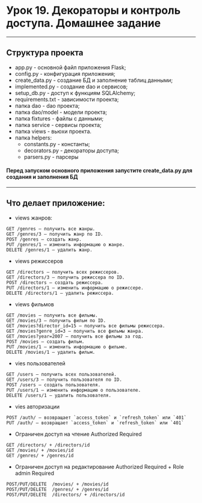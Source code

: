 # Урок 19. Декораторы и контроль доступа. Домашнее задание

***

## Структура проекта

* app.py - основной файл приложения Flask;
* config.py - конфигурация приложения;
* create_data.py - создание БД и заполнение таблиц данными;
* implemented.py - создание dao и сервисов;
* setup_db.py - доступ к функциям SQLAlchemy;
* requirements.txt - зависимости проекта;
* папка dao - dao проекта;
* папка dao/model - модели проекта;
* папка fixtures - файлы с данными;
* папка service - сервисы проекта;
* папка views - вьюхи проекта.
* папка helpers:
  * constants.py - константы;
  * decorators.py - декораторы доступа;
  * parsers.py - парсеры

#### Перед запуском основного приложения запустите create_data.py для создания и заполнения БД

***


## Что делает приложение:

* views жанров:

```
GET /genres — получить все жанры.
GET /genres/3 — получить жанр по ID.
POST /genres — создать жанр.
PUT /genres/1 — изменить информацию о жанре.
DELETE /genres/1 — удалить жанр.
```

* views режиссеров

```
GET /directors — получить всех режиссеров.
GET /directors/3 — получить режиссера по ID.
POST /directors — создать режиссера.
PUT /directors/1 — изменить информацию о режиссере.
DELETE /directors/1 — удалить режиссера.
```

* views фильмов

```
GET /movies — получить все фильмы.
GET /movies/3 — получить фильм по ID.
GET /movies?director_id=15 — получить все фильмы режиссера.
GET /movies?genre_id=3 — получить все фильмы жанра.
GET /movies?year=2007 — получить все фильмы за год.
POST /movies — создать фильм.
PUT /movies/1 — изменить информацию о фильме.
DELETE /movies/1 — удалить фильм.
```

* vies пользователей
```
GET /users — получить всех пользователей.
GET /users/3 — получить пользователя по ID.
POST /users — создать пользователя.
PUT /users/1 — изменить информацию о пользователе.
DELETE /users/1 — удалить пользователя.
```

* vies авторизации
```
POST /auth/ — возвращает `access_token` и `refresh_token` или `401`
PUT /auth/ — возвращает `access_token` и `refresh_token` или `401`
```

* Ограничен доступ на чтение Authorized Required
```
GET /directors/ + /directors/id
GET /movies/ + /movies/id
GET /genres/ + /genres/id
```

* Ограничен доступ на редактирование Authorized Required + Role admin Required
```
POST/PUT/DELETE  /movies/ + /movies/id
POST/PUT/DELETE  /genres/ + /genres/id
POST/PUT/DELETE  /directors/ + /directors/id
```